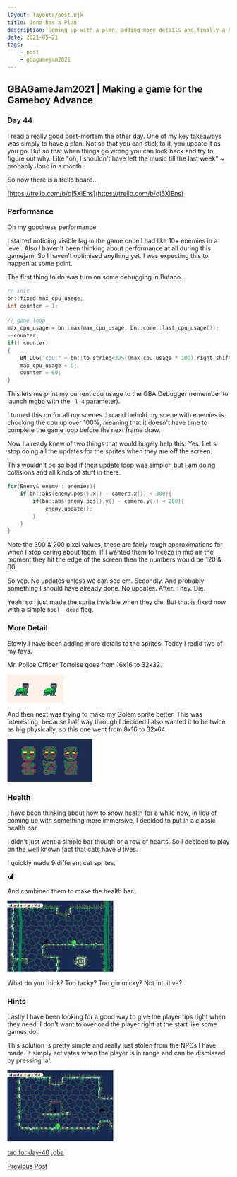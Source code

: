 ```yaml
---
layout: layouts/post.njk
title: Jono has a Plan
description: Coming up with a plan, adding more details and finally a healthbar
date: 2021-05-21
tags:
    - post
    - gbagamejam2021
---
```


>
## GBAGameJam2021 | Making a game for the Gameboy Advance

### Day 44

I read a really good post-mortem the other day. One of my key takeaways was simply to have a plan. Not so that you can stick to it, you update it as you go. But so that when things go wrong you can look back and try to figure out why. Like "oh, I shouldn't have left the music till the last week" ~ probably Jono in a month.

So now there is a trello board...

[https://trello.com/b/qI5XiEns](https://trello.com/b/qI5XiEns)

### Performance

Oh my goodness performance.

I started noticing visible lag in the game once I had like 10+ enemies in a level. Also I haven't been thinking about performance at all during this gamejam. So I haven't optimised anything yet. I was expecting this to happen at some point.

The first thing to do was turn on some debugging in Butano...

```cpp
// init
bn::fixed max_cpu_usage;
int counter = 1;

// game loop
max_cpu_usage = bn::max(max_cpu_usage, bn::core::last_cpu_usage());
--counter;
if(! counter)
{
    BN_LOG("cpu:" + bn::to_string<32>((max_cpu_usage * 100).right_shift_integer()));
    max_cpu_usage = 0;
    counter = 60;
}
```

This lets me print my current cpu usage to the GBA Debugger (remember to launch mgba with the `-l 4` parameter).

I turned this on for all my scenes. Lo and behold my scene with enemies is chocking the cpu up over 100%, meaning that it doesn't have time to complete the game loop before the next frame draw.

Now I already knew of two things that would hugely help this. Yes. Let's stop doing all the updates for the sprites when they are off the screen.

This wouldn't be so bad if their update loop was simpler, but I am doing collisions and all kinds of stuff in there.

```cpp
for(Enemy& enemy : enemies){
    if(bn::abs(enemy.pos().x() - camera.x()) < 300){
        if(bn::abs(enemy.pos().y() - camera.y()) < 200){
            enemy.update();
        }
    }
}
```

Note the 300 & 200 pixel values, these are fairly rough approximations for when I stop caring about them. If I wanted them to freeze in mid air the moment they hit the edge of the screen then the numbers would be 120 & 80.

So yep. No updates unless we can see em. Secondly. And probably something I should have already done. No updates. After. They. Die.

Yeah, so I just made the sprite invisible when they die. But that is fixed now with a simple `bool _dead` flag.

### More Detail

Slowly I have been adding more details to the sprites. Today I redid two of my favs.

Mr. Police Officer Tortoise goes from 16x16 to 32x32.

![](/img/tortoise.png)


And then next was trying to make my Golem sprite better. This was interesting, because half way through I decided I also wanted it to be twice as big physically, so this one went from 8x16 to 32x64.

![](/img/golem_progression.png)

### Health

I have been thinking about how to show health for a while now, in lieu of coming up with something more immersive, I decided to put in a classic health bar.

I didn't just want a simple bar though or a row of hearts. So I decided to play on the well known fact that cats have 9 lives.

I quickly made 9 different cat sprites.

![](/img/healthbar-cats.gif)

And combined them to make the health bar..

![](/img/healthbar.gif)

What do you think? Too tacky? Too gimmicky? Not intuitive?

### Hints

Lastly I have been looking for a good way to give the player tips right when they need. I don't want to overload the player right at the start like some games do.

This solution is pretty simple and really just stolen from the NPCs I have made. It simply activates when the player is in range and can be dismissed by pressing 'a'.

![](/img/tooltip.gif)

[tag for day-40](https://github.com/foopod/gbaGamejam2021/releases/tag/day-44) [.gba](https://github.com/foopod/gbaGamejam2021/releases/download/day-44/feline-day44.gba)


[Previous Post](/post/player-attacking)
